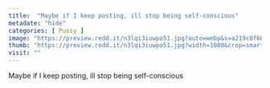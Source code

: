```yaml
---
title:  "Maybe if I keep posting, ill stop being self-conscious"
metadate: "hide"
categories: [ Pussy ]
image: "https://preview.redd.it/n3lqi3iuwpo51.jpg?auto=webp&s=a219c8f60b43842874abe09a8395bb2a8f5322b6"
thumb: "https://preview.redd.it/n3lqi3iuwpo51.jpg?width=1080&crop=smart&auto=webp&s=7e3c6a73b9631c744734dea49cf231328ecf9d51"
visit: ""
---
```

Maybe if I keep posting, ill stop being self-conscious
